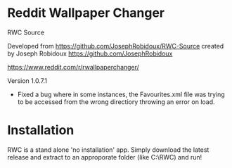 # Reddit Wallpaper Changer
RWC Source

Developed from https://github.com/JosephRobidoux/RWC-Source created by Joseph Robidoux https://github.com/JosephRobidoux


https://www.reddit.com/r/rwallpaperchanger/

Version 1.0.7.1
- Fixed a bug where in some instances, the Favourites.xml file was trying to be accessed from the wrong directiory throwing an error on load. 

# Installation

RWC is a stand alone 'no installation' app. Simply download the latest release and extract to an approporate folder (like C:\RWC) and run! 
